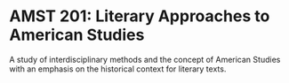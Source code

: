 # AMST 201: Literary Approaches to American Studies

A study of interdisciplinary methods and the concept of American Studies with an emphasis on the historical context for literary texts.
